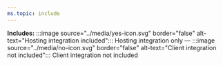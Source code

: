 ```yaml
---
ms.topic: include
---
```


**Includes:** :::image source="../media/yes-icon.svg" border="false" alt-text="Hosting integration included"::: Hosting integration only — :::image source="../media/no-icon.svg" border="false" alt-text="Client integration not included"::: Client integration not included
